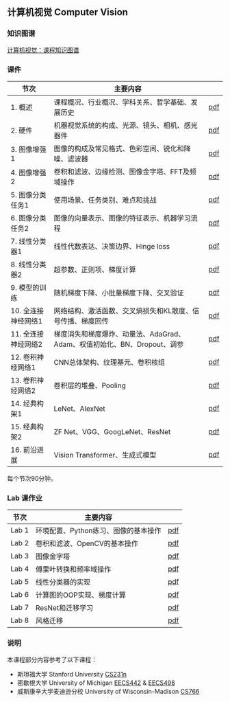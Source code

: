 ## 计算机视觉 Computer Vision

### 知识图谱

[计算机视觉：课程知识图谱](https://yeshan-geo.github.io/kg/cv/viz.html)

### 课件

|节次|主要内容||
|---|---|---|
|1. 概述|课程概况、行业概况、学科关系、哲学基础、发展历史|[pdf](https://yeshan-geo.github.io/documents/cv/2024/L1-Introduction.pdf)|
|2. 硬件|机器视觉系统的构成、光源、镜头、相机、感光器件|[pdf](https://yeshan-geo.github.io/documents/cv/2024/L2-Sensors.pdf)|
|3. 图像增强1|图像的构成及常见格式、色彩空间、锐化和降噪、滤波器|[pdf](https://yeshan-geo.github.io/documents/cv/2024/L3-Filtering_and_edge_detection1.pdf)|
|4. 图像增强2|卷积和滤波、边缘检测、图像金字塔、FFT及频域操作|[pdf](https://yeshan-geo.github.io/documents/cv/2024/L4-Filtering_and_edge_detection2.pdf)|
|5. 图像分类任务1|使用场景、任务类别、难点和挑战|[pdf](https://yeshan-geo.github.io/documents/cv/2024/L5-Image_classification1.pdf)|
|6. 图像分类任务2|图像的向量表示、图像的特征表示、机器学习流程|[pdf](https://yeshan-geo.github.io/documents/cv/2024/L6-Image_classification2.pdf)|
|7. 线性分类器1|线性代数表达、决策边界、Hinge loss|[pdf](https://yeshan-geo.github.io/documents/cv/2024/L7-Linear_classifier1.pdf)|
|8. 线性分类器2|超参数、正则项、梯度计算|[pdf](https://yeshan-geo.github.io/documents/cv/2024/L8-Linear_classifier2.pdf)|
|9. 模型的训练|随机梯度下降、小批量梯度下降、交叉验证|[pdf](https://yeshan-geo.github.io/documents/cv/2024/L9-Linear_classifier3.pdf)|
|10. 全连接神经网络1|网络结构、激活函数、交叉熵损失和KL散度、信号传播、梯度回传|[pdf](https://yeshan-geo.github.io/documents/cv/2024/L10-FC_networks1.pdf)|
|11. 全连接神经网络2|梯度消失和梯度爆炸、动量法、AdaGrad、Adam、权值初始化、BN、Dropout、调参|[pdf](https://yeshan-geo.github.io/documents/cv/2024/L11-FC_networks2.pdf)|
|12. 卷积神经网络1|CNN总体架构、纹理基元、卷积核组|[pdf](https://yeshan-geo.github.io/documents/cv/2024/L12-CNN1.pdf)|
|13. 卷积神经网络2|卷积层的堆叠、Pooling|[pdf](https://yeshan-geo.github.io/documents/cv/2024/L13-CNN2.pdf)|
|14. 经典构架1|LeNet、AlexNet|[pdf](https://yeshan-geo.github.io/documents/cv/2024/L14-CNN_architecture1.pdf)|
|15. 经典构架2|ZF Net、VGG、GoogLeNet、ResNet|[pdf](https://yeshan-geo.github.io/documents/cv/2024/L15-CNN_architecture2.pdf)|
|16. 前沿进展|Vision Transformer、生成式模型|[pdf](https://yeshan-geo.github.io/documents/cv/2024/L16-Latest.pdf)|

每个节次90分钟。

### Lab 课作业

|节次|主要内容||
|---|---|---|
|Lab 1|环境配置、Python练习、图像的基本操作|[pdf](https://yeshan-geo.github.io/documents/cv/2024/Lab1.pdf)|
|Lab 2|卷积和滤波、OpenCV的基本操作|[pdf](https://yeshan-geo.github.io/documents/cv/2024/Lab2.pdf)|
|Lab 3|图像金字塔|[pdf](https://yeshan-geo.github.io/documents/cv/2024/Lab3.pdf)|
|Lab 4|傅里叶转换和频率域操作|[pdf](https://yeshan-geo.github.io/documents/cv/2024/Lab4.pdf)|
|Lab 5|线性分类器的实现|[pdf](https://yeshan-geo.github.io/documents/cv/2024/Lab5.pdf)|
|Lab 6|计算图的OOP实现、梯度计算|[pdf](https://yeshan-geo.github.io/documents/cv/2024/Lab6.pdf)|
|Lab 7|ResNet和迁移学习|[pdf](https://yeshan-geo.github.io/documents/cv/2024/Lab7.pdf)|
|Lab 8|风格迁移|[pdf](https://yeshan-geo.github.io/documents/cv/2024/Lab8.pdf)|

### 说明
本课程部分内容参考了以下课程：
- 斯坦福大学 Stanford University [CS231n](https://cs231n.stanford.edu/)
- 密歇根大学 University of Michigan [EECS442](https://web.eecs.umich.edu/~fouhey/teaching/EECS442_W23/index.html) & [EECS498](https://web.eecs.umich.edu/~justincj/teaching/eecs498/FA2020/)
- 威斯康辛大学麦迪逊分校 University of Wisconsin-Madison [CS766](https://pages.cs.wisc.edu/~mohitg/courses/CS766/)

